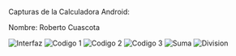 Capturas de la Calculadora Android:

Nombre: Roberto Cuascota

![Interfaz](https://github.com/RobertoCCP/AppUTN_Calculadora_CuascotaRoberto/assets/138709561/518077f1-e634-45ed-a8b7-97d160d3c421)
![Codigo 1](https://github.com/RobertoCCP/AppUTN_Calculadora_CuascotaRoberto/assets/138709561/c6273e0b-ac0a-493b-805a-d06eeedcf2bc)
![Codigo 2](https://github.com/RobertoCCP/AppUTN_Calculadora_CuascotaRoberto/assets/138709561/6c704d22-83ba-4f14-94c5-08816c604d2a)
![Codigo 3](https://github.com/RobertoCCP/AppUTN_Calculadora_CuascotaRoberto/assets/138709561/25497f0d-981f-470e-852f-5b78696e21f4)
![Suma](https://github.com/RobertoCCP/AppUTN_Calculadora_CuascotaRoberto/assets/138709561/1da2e013-9ac7-4c5f-9a99-92206887f2bd)
![Division](https://github.com/RobertoCCP/AppUTN_Calculadora_CuascotaRoberto/assets/138709561/de786e21-ba92-4932-afdf-dc9e1d3ea5b2)
